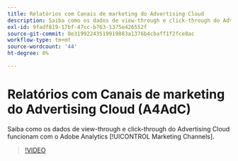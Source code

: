 ```yaml
---
title: Relatórios com Canais de marketing do Advertising Cloud
description: Saiba como os dados de view-through e click-through do Advertising Cloud funcionam com os Canais de marketing do Adobe Analytics.
exl-id: 9fadf819-17bf-47cc-b763-1375e426552f
source-git-commit: 0e31992243519919883a1376b4cbaff1f2fce8ac
workflow-type: tm+mt
source-wordcount: '44'
ht-degree: 0%

---
```


# Relatórios com Canais de marketing do Advertising Cloud (A4AdC)

Saiba como os dados de view-through e click-through do Advertising Cloud funcionam com o Adobe Analytics [!UICONTROL Marketing Channels].

>[!VIDEO](https://video.tv.adobe.com/v/33502)
